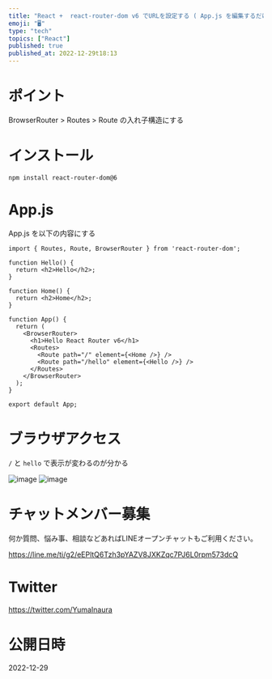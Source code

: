 ```yaml
---
title: "React +  react-router-dom v6 でURLを設定する ( App.js を編集するだけの最小構成 )"
emoji: "🖥"
type: "tech"
topics: ["React"]
published: true
published_at: 2022-12-29t18:13
---
```


# ポイント

BrowserRouter > Routes > Route の入れ子構造にする

# インストール

`npm install react-router-dom@6`

# App.js

App.js を以下の内容にする

```react
import { Routes, Route, BrowserRouter } from 'react-router-dom';

function Hello() {
  return <h2>Hello</h2>;
}

function Home() {
  return <h2>Home</h2>;
}

function App() {
  return (
    <BrowserRouter>
      <h1>Hello React Router v6</h1>
      <Routes>
        <Route path="/" element={<Home />} />
        <Route path="/hello" element={<Hello />} />
      </Routes>
    </BrowserRouter>
  );
}

export default App;
```

# ブラウザアクセス

`/` と `hello` で表示が変わるのが分かる

![image](https://user-images.githubusercontent.com/13635059/209929661-b4090b3c-c0be-4e28-b283-be5011cc857c.png)
![image](https://user-images.githubusercontent.com/13635059/209929656-a2d8cd6f-e217-4ceb-807c-92699a6dee06.png)

# チャットメンバー募集


何か質問、悩み事、相談などあればLINEオープンチャットもご利用ください。

https://line.me/ti/g2/eEPltQ6Tzh3pYAZV8JXKZqc7PJ6L0rpm573dcQ


# Twitter

https://twitter.com/YumaInaura


# 公開日時

2022-12-29
